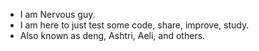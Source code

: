 - I am Nervous guy. 
- I am here to just test some code, share, improve, study.
- Also known as deng, Ashtri, Aeli, and others.
